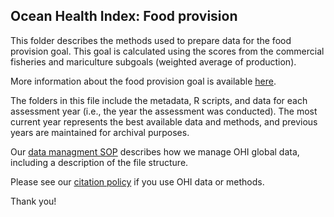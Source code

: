 ## Ocean Health Index: Food provision

This folder describes the methods used to prepare data for the food provision goal.  This goal is calculated using the scores from the commercial fisheries and mariculture subgoals (weighted average of production).

More information about the food provision goal is available [here](http://ohi-science.org/goals/#food-provision).

The folders in this file include the metadata, R scripts, and data for each assessment year (i.e., the year the assessment was conducted).  The most current year represents the best available data and methods, and previous years are maintained for archival purposes.

Our [data managment SOP](https://rawgit.com/OHI-Science/ohiprep/master/src/dataOrganization_SOP.html) describes how we manage OHI global data, including a description of the file structure.

Please see our [citation policy](https://oceanhealthindex.org/global-scores/data-download/) if you use OHI data or methods.

Thank you!
